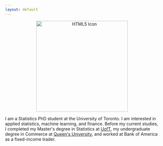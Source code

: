 ```yaml
---
layout: default
---
```

<p style="text-align:center;"><img src="/assets/DavidGif2.gif" alt="HTML5 Icon" width="300" height="300"></p>

I am a Statistics PhD student at the University of Toronto. I am interested in applied statistics, machine learning, and finance. Before my current studies, I completed my Master's degree in Statistics at <a href="https://www.statistics.utoronto.ca/">UofT</a>, my undergraduate degree in Commerce at <a href="https://smith.queensu.ca/index.php">Queen's University</a>, and worked at Bank of America as a fixed-income trader.


